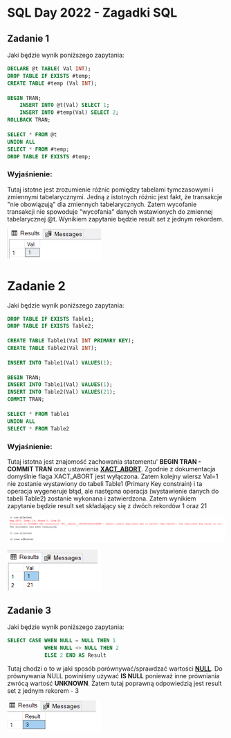 # SQL Day 2022 - Zagadki SQL

## Zadanie 1
Jaki będzie wynik poniższego zapytania:
```sql
DECLARE @t TABLE( Val INT);
DROP TABLE IF EXISTS #temp;
CREATE TABLE #temp (Val INT);

BEGIN TRAN;
	INSERT INTO @t(Val) SELECT 1;
	INSERT INTO #temp(Val) SELECT 2;
ROLLBACK TRAN;

SELECT * FROM @t
UNION ALL
SELECT * FROM #temp;
DROP TABLE IF EXISTS #temp;
```
### Wyjaśnienie:
Tutaj istotne jest zrozumienie różnic pomiędzy tabelami tymczasowymi i zmiennymi tabelarycznymi.
Jedną z istotnych różnic jest fakt, że transakcje "nie obowiązują" dla zmiennych tabelarycznych.
Zatem wycofanie transakcji nie spowoduje "wycofania" danych wstawionych do zmiennej tabelarycznej @t.
Wynikiem zapytanie będzie result set z jednym rekordem.

![Result Set](../imgs/SQLDay2022-Task1-Result.png)

# Zadanie 2
Jaki będzie wynik poniższego zapytania:
```sql
DROP TABLE IF EXISTS Table1;
DROP TABLE IF EXISTS Table2;

CREATE TABLE Table1(Val INT PRIMARY KEY);
CREATE TABLE Table2(Val INT);

INSERT INTO Table1(Val) VALUES(1);

BEGIN TRAN;
INSERT INTO Table1(Val) VALUES(1);
INSERT INTO Table2(Val) VALUES(21);
COMMIT TRAN;

SELECT * FROM Table1
UNION ALL
SELECT * FROM Table2
```
### Wyjaśnienie:
Tutaj istotna jest znajomość zachowania statementu' **BEGIN TRAN - COMMIT TRAN** oraz ustawienia **[XACT_ABORT](https://docs.microsoft.com/en-us/sql/t-sql/statements/set-xact-abort-transact-sql?view=sql-server-ver16)**.
Zgodnie z dokumentacja domyślnie flaga XACT_ABORT jest wyłączona. Zatem kolejny wiersz Val=1 nie zostanie wystawiony do tabeli Table1 (Primary Key constrain)
i ta operacja wygeneruje błąd, ale następna operacja (wystawienie danych do tabeli Table2) zostanie wykonana i zatwierdzona.
Zatem wynikiem zapytanie będzie result set składający się z dwóch rekordów 1 oraz 21 

![Error Message](../imgs/SQLDay2022-Task2_1-Result.png)

![Result Set](../imgs/SQLDay2022-Task2_2-Result.png)

## Zadanie 3
Jaki będzie wynik poniższego zapytania:
```sql
SELECT CASE WHEN NULL = NULL THEN 1
            WHEN NULL <> NULL THEN 2
			ELSE 2 END AS Result
```
Tutaj chodzi o to w jaki sposób porównywać/sprawdzać wartości **[NULL](https://docs.microsoft.com/en-us/sql/t-sql/queries/is-null-transact-sql?view=sql-server-ver16)**. Do prównywania NULL powiniśmy używać **IS NULL** ponieważ inne prówniania zwrócą wartość **UNKNOWN**.
Zatem tutaj poprawną odpowiedzią jest result set z jednym rekorem - 3

![Result Set](../imgs/SQLDay2022-Task3-Result.png)

